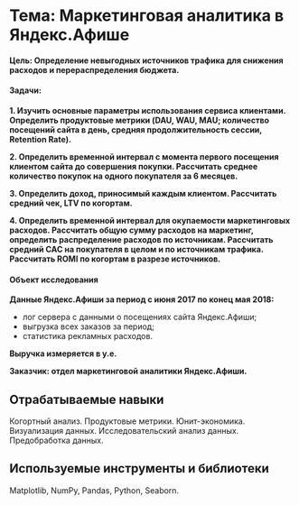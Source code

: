 # Тема: Маркетинговая аналитика в Яндекс.Афише

####  Цель: Определение невыгодных источников трафика для снижения расходов и перераспределения бюджета.

####  Задачи:
**1. Изучить основные параметры использования сервиса клиентами. Определить продуктовые метрики (DAU, WAU, MAU; количество посещений сайта в день, средняя продолжительность сессии,  Retention Rate).**

**2. Определить временной интервал с момента первого посещения клиентом сайта до совершения покупки. Рассчитать среднее количество покупок на одного покупателя за 6 месяцев.**

**3. Определить доход, приносимый каждым клиентом. Рассчитать средний чек, LTV по когортам.**

**4. Определить временной интервал для окупаемости маркетинговых расходов. Рассчитать общую сумму расходов на маркетинг, определить распределение расходов по источникам. Рассчитать средний САС на покупателя в целом и по источникам трафика. Рассчитать  ROMI по когортам в разрезе источников.**

####  Объект исследования 

**Данные Яндекс.Афиши за период с июня 2017 по конец мая 2018:**

- лог сервера с данными о посещениях сайта Яндекс.Афиши;
- выгрузка всех заказов за период;
- статистика рекламных расходов.

**Выручка измеряется в у.е.**

**Заказчик: отдел маркетинговой аналитики Яндекс.Афиши.**

## Отрабатываемые навыки
Когортный анализ. Продуктовые метрики. Юнит-экономика. Визуализация данных. Исследовательский анализ данных. Предобработка данных.

## Используемые инструменты и библиотеки
Matplotlib, NumPy, Pandas, Python, Seaborn.
